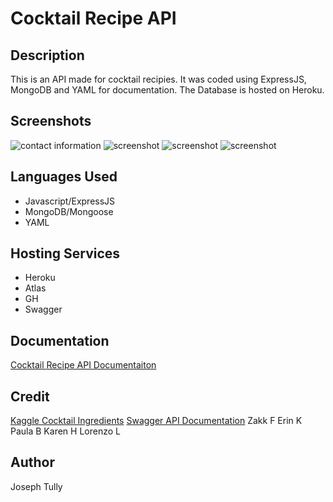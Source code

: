 # Cocktail Recipe API

## Description
This is an API made for cocktail recipies. It was coded using ExpressJS, MongoDB and YAML for documentation. The Database is hosted on Heroku.

## Screenshots
![contact information](https://raw.githubusercontent.com/tully4school/drinkmixer/master/img/img1.png)
![screenshot](https://raw.githubusercontent.com/tully4school/drinkmixer/master/img/img2.png)
![screenshot](https://raw.githubusercontent.com/tully4school/drinkmixer/master/img/img3.png)
![screenshot](https://raw.githubusercontent.com/tully4school/drinkmixer/master/img/img4.png)

## Languages Used

* Javascript/ExpressJS
* MongoDB/Mongoose
* YAML

## Hosting Services
    
* Heroku
* Atlas
* GH
* Swagger

## Documentation
[Cocktail Recipe API Documentaiton](https://app.swaggerhub.com/apis-docs/tully4school4/cocktailrecipeapidoc/v2)


## Credit
[Kaggle Cocktail Ingredients](https://www.kaggle.com/ai-first/cocktail-ingredients/data)
[Swagger API Documentation](https://swagger.io)
Zakk F
Erin K
Paula B
Karen H
Lorenzo L


## Author
Joseph Tully
